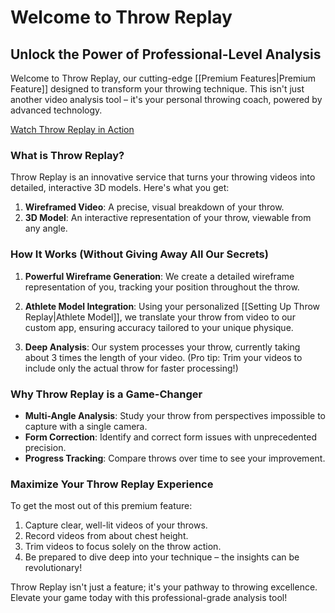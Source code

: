 # Welcome to Throw Replay
## Unlock the Power of Professional-Level Analysis

Welcome to Throw Replay, our cutting-edge [[Premium Features|Premium Feature]] designed to transform your throwing technique. This isn't just another video analysis tool – it's your personal throwing coach, powered by advanced technology.

[Watch Throw Replay in Action](https://youtu.be/26zjq2_BNqo)

### What is Throw Replay?

Throw Replay is an innovative service that turns your throwing videos into detailed, interactive 3D models. Here's what you get:

1. **Wireframed Video**: A precise, visual breakdown of your throw.
2. **3D Model**: An interactive representation of your throw, viewable from any angle.

### How It Works (Without Giving Away All Our Secrets)

1. **Powerful Wireframe Generation**: We create a detailed wireframe representation of you, tracking your position throughout the throw.

2. **Athlete Model Integration**: Using your personalized [[Setting Up Throw Replay|Athlete Model]], we translate your throw from video to our custom app, ensuring accuracy tailored to your unique physique.

3. **Deep Analysis**: Our system processes your throw, currently taking about 3 times the length of your video. (Pro tip: Trim your videos to include only the actual throw for faster processing!)

### Why Throw Replay is a Game-Changer

- **Multi-Angle Analysis**: Study your throw from perspectives impossible to capture with a single camera.
- **Form Correction**: Identify and correct form issues with unprecedented precision.
- **Progress Tracking**: Compare throws over time to see your improvement.

### Maximize Your Throw Replay Experience

To get the most out of this premium feature:

1. Capture clear, well-lit videos of your throws.
2. Record videos from about chest height.
3. Trim videos to focus solely on the throw action.
4. Be prepared to dive deep into your technique – the insights can be revolutionary!

Throw Replay isn't just a feature; it's your pathway to throwing excellence. Elevate your game today with this professional-grade analysis tool!
